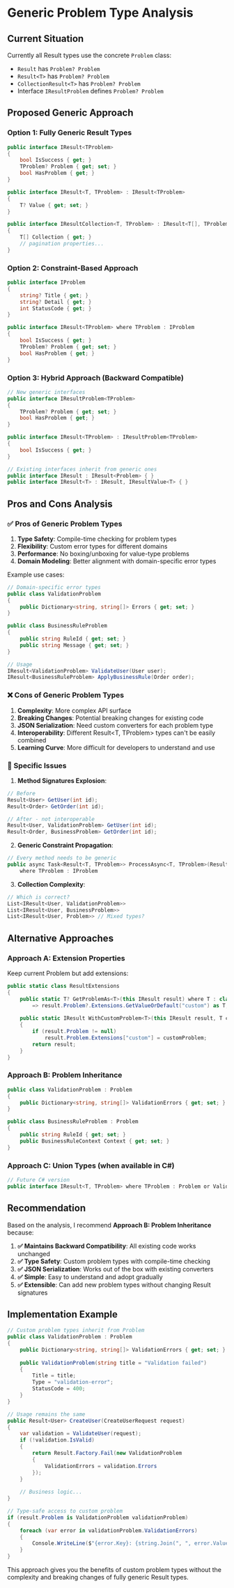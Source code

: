 # Generic Problem Type Analysis

## Current Situation

Currently all Result types use the concrete `Problem` class:
- `Result` has `Problem? Problem`
- `Result<T>` has `Problem? Problem`  
- `CollectionResult<T>` has `Problem? Problem`
- Interface `IResultProblem` defines `Problem? Problem`

## Proposed Generic Approach

### Option 1: Fully Generic Result Types
```csharp
public interface IResult<TProblem> 
{
    bool IsSuccess { get; }
    TProblem? Problem { get; set; }
    bool HasProblem { get; }
}

public interface IResult<T, TProblem> : IResult<TProblem>
{
    T? Value { get; set; }
}

public interface IResultCollection<T, TProblem> : IResult<T[], TProblem>
{
    T[] Collection { get; }
    // pagination properties...
}
```

### Option 2: Constraint-Based Approach
```csharp
public interface IProblem 
{
    string? Title { get; }
    string? Detail { get; }
    int StatusCode { get; }
}

public interface IResult<TProblem> where TProblem : IProblem
{
    bool IsSuccess { get; }
    TProblem? Problem { get; set; }
    bool HasProblem { get; }
}
```

### Option 3: Hybrid Approach (Backward Compatible)
```csharp
// New generic interfaces
public interface IResultProblem<TProblem>
{
    TProblem? Problem { get; set; }
    bool HasProblem { get; }
}

public interface IResult<TProblem> : IResultProblem<TProblem>
{
    bool IsSuccess { get; }
}

// Existing interfaces inherit from generic ones
public interface IResult : IResult<Problem> { }
public interface IResult<T> : IResult, IResultValue<T> { }
```

## Pros and Cons Analysis

### ✅ Pros of Generic Problem Types

1. **Type Safety**: Compile-time checking for problem types
2. **Flexibility**: Custom error types for different domains
3. **Performance**: No boxing/unboxing for value-type problems
4. **Domain Modeling**: Better alignment with domain-specific error types

Example use cases:
```csharp
// Domain-specific error types
public class ValidationProblem 
{
    public Dictionary<string, string[]> Errors { get; set; }
}

public class BusinessRuleProblem
{
    public string RuleId { get; set; }
    public string Message { get; set; }
}

// Usage
IResult<ValidationProblem> ValidateUser(User user);
IResult<BusinessRuleProblem> ApplyBusinessRule(Order order);
```

### ❌ Cons of Generic Problem Types

1. **Complexity**: More complex API surface
2. **Breaking Changes**: Potential breaking changes for existing code
3. **JSON Serialization**: Need custom converters for each problem type
4. **Interoperability**: Different Result<T, TProblem> types can't be easily combined
5. **Learning Curve**: More difficult for developers to understand and use

### 🤔 Specific Issues

1. **Method Signatures Explosion**:
```csharp
// Before
Result<User> GetUser(int id);
Result<Order> GetOrder(int id);

// After - not interoperable
Result<User, ValidationProblem> GetUser(int id);  
Result<Order, BusinessProblem> GetOrder(int id);
```

2. **Generic Constraint Propagation**:
```csharp
// Every method needs to be generic
public async Task<Result<T, TProblem>> ProcessAsync<T, TProblem>(Result<T, TProblem> input) 
    where TProblem : IProblem
```

3. **Collection Complexity**:
```csharp
// Which is correct?
List<IResult<User, ValidationProblem>>
List<IResult<User, BusinessProblem>>
List<IResult<User, Problem>> // Mixed types?
```

## Alternative Approaches

### Approach A: Extension Properties
Keep current Problem but add extensions:
```csharp
public static class ResultExtensions 
{
    public static T? GetProblemAs<T>(this IResult result) where T : class
        => result.Problem?.Extensions.GetValueOrDefault("custom") as T;
        
    public static IResult WithCustomProblem<T>(this IResult result, T customProblem)
    {
        if (result.Problem != null)
            result.Problem.Extensions["custom"] = customProblem;
        return result;
    }
}
```

### Approach B: Problem Inheritance
```csharp
public class ValidationProblem : Problem
{
    public Dictionary<string, string[]> ValidationErrors { get; set; } = new();
}

public class BusinessRuleProblem : Problem  
{
    public string RuleId { get; set; }
    public BusinessRuleContext Context { get; set; }
}
```

### Approach C: Union Types (when available in C#)
```csharp
// Future C# version
public interface IResult<T, TProblem> where TProblem : Problem or ValidationError or BusinessError
```

## Recommendation

Based on the analysis, I recommend **Approach B: Problem Inheritance** because:

1. **✅ Maintains Backward Compatibility**: All existing code works unchanged
2. **✅ Type Safety**: Custom problem types with compile-time checking  
3. **✅ JSON Serialization**: Works out of the box with existing converters
4. **✅ Simple**: Easy to understand and adopt gradually
5. **✅ Extensible**: Can add new problem types without changing Result signatures

## Implementation Example

```csharp
// Custom problem types inherit from Problem
public class ValidationProblem : Problem
{
    public Dictionary<string, string[]> ValidationErrors { get; set; } = new();
    
    public ValidationProblem(string title = "Validation failed")
    {
        Title = title;
        Type = "validation-error";
        StatusCode = 400;
    }
}

// Usage remains the same
public Result<User> CreateUser(CreateUserRequest request)
{
    var validation = ValidateUser(request);
    if (!validation.IsValid)
    {
        return Result.Factory.Fail(new ValidationProblem 
        { 
            ValidationErrors = validation.Errors 
        });
    }
    
    // Business logic...
}

// Type-safe access to custom problem
if (result.Problem is ValidationProblem validationProblem)
{
    foreach (var error in validationProblem.ValidationErrors)
    {
        Console.WriteLine($"{error.Key}: {string.Join(", ", error.Value)}");
    }
}
```

This approach gives you the benefits of custom problem types without the complexity and breaking changes of fully generic Result types.